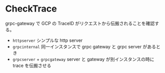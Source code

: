 # CheckTrace

grpc-gateway で GCP の TraceID がリクエストから伝搬されることを確認する。

- `httpserver` シンプルな http server
- `grpcinternal` 同一インスタンスで grpc gateway と grpc server があるとき
- `grpcserver` + `grpcgateway` server と gateway が別インスタンスの時に trace を伝搬させる
